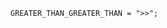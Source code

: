 <!-- This file is generated automatically by infrastructure scripts. Please don't edit by hand. -->

```{ .ebnf .slang-ebnf #GREATER_THAN_GREATER_THAN }
GREATER_THAN_GREATER_THAN = ">>";
```
